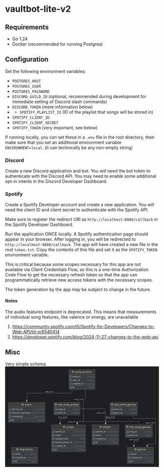# vaultbot-lite-v2

## Requirements

- Go 1.24
- Docker (recommended for running Postgres)

## Configuration

Set the following environment variables:

- `POSTGRES_HOST`
- `POSTGRES_USER`
- `POSTGRES_PASSWORD`
- `DISCORD_GUILD_ID` (optional, recommended during development for immediate setting of Discord slash commands)
- `DISCORD_TOKEN` (more information below)
- - `SPOTIFY_PLAYLIST_ID` (ID of the playlist that songs will be stored in)
- `SPOTIFY_CLIENT_ID`
- `SPOTIFY_CLIENT_SECRET`
- `SPOTIFY_TOKEN` (very important, see below)

If running locally, you can set these in a `.env` file in the root directory, then make sure that you set an additional environment variable `ENVIRONMENT=local`. (it can technically be any non-empty string)

### Discord

Create a new Discord application and bot. You will need the bot token to authenticate with the Discord API. You may need to enable some additional opt-in intents in the Discord Developer Dashboard.

### Spotify

Create a Spotify Developer account and create a new application. You will need the client ID and client secret to authenticate with the Spotify API.

Make sure to register the redirect URI as `http://localhost:8080/callback` in the Spotify Developer Dashboard.

Run the application ONCE locally. A Spotify authentication page should appear in your browser. After logging in, you will be redirected to `http://localhost:8888/callback`. The app will have created a new file in the root `token.txt`. Copy the contents of this file and set it as the `SPOTIFY_TOKEN` environment variable.

This is critical because some scopes necessary for this app are not available via Client Credentials Flow, so this is a one-time Authorization Code Flow to get the necessary refresh token so that the app can programmatically retrieve new access tokens with the necessary scopes.

The token generation by the app may be subject to change in the future.

#### Notes

The audio features endpoint is deprecated. This means that measurements of individual song features, like valence or energy, are unavailable
1. https://community.spotify.com/t5/Spotify-for-Developers/Changes-to-Web-API/td-p/6540414
2. https://developer.spotify.com/blog/2024-11-27-changes-to-the-web-api

## Misc

Very simple schema
![db schema](assets/schema.png "schema")